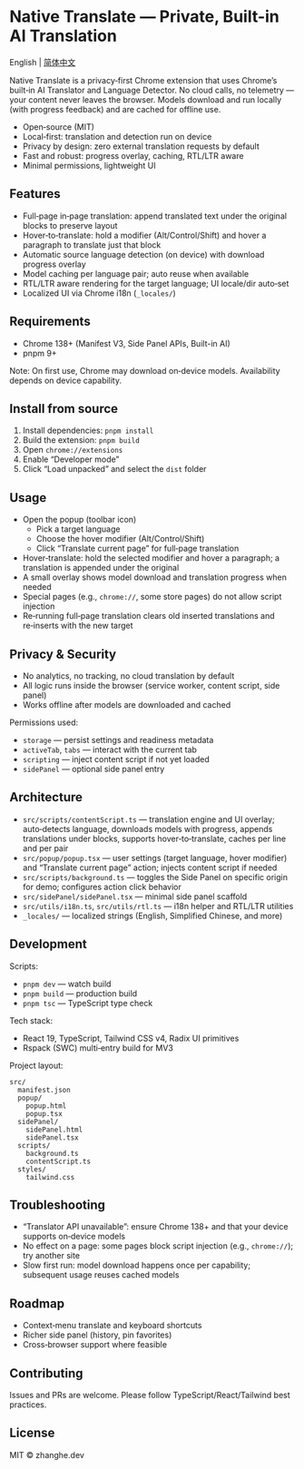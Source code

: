 # Native Translate — Private, Built-in AI Translation

English | [简体中文](./README.zh-CN.md)

Native Translate is a privacy‑first Chrome extension that uses Chrome’s built‑in AI Translator and Language Detector. No cloud calls, no telemetry — your content never leaves the browser. Models download and run locally (with progress feedback) and are cached for offline use.

- Open‑source (MIT)
- Local‑first: translation and detection run on device
- Privacy by design: zero external translation requests by default
- Fast and robust: progress overlay, caching, RTL/LTR aware
- Minimal permissions, lightweight UI

## Features

- Full‑page in‑page translation: append translated text under the original blocks to preserve layout
- Hover‑to‑translate: hold a modifier (Alt/Control/Shift) and hover a paragraph to translate just that block
- Automatic source language detection (on device) with download progress overlay
- Model caching per language pair; auto reuse when available
- RTL/LTR aware rendering for the target language; UI locale/dir auto‑set
- Localized UI via Chrome i18n (`_locales/`)

## Requirements

- Chrome 138+ (Manifest V3, Side Panel APIs, Built-in AI)
- pnpm 9+

Note: On first use, Chrome may download on‑device models. Availability depends on device capability.

## Install from source

1. Install dependencies: `pnpm install`
2. Build the extension: `pnpm build`
3. Open `chrome://extensions`
4. Enable “Developer mode”
5. Click “Load unpacked” and select the `dist` folder

## Usage

- Open the popup (toolbar icon)
  - Pick a target language
  - Choose the hover modifier (Alt/Control/Shift)
  - Click “Translate current page” for full‑page translation
- Hover‑translate: hold the selected modifier and hover a paragraph; a translation is appended under the original
- A small overlay shows model download and translation progress when needed
- Special pages (e.g., `chrome://`, some store pages) do not allow script injection
- Re‑running full‑page translation clears old inserted translations and re‑inserts with the new target

## Privacy & Security

- No analytics, no tracking, no cloud translation by default
- All logic runs inside the browser (service worker, content script, side panel)
- Works offline after models are downloaded and cached

Permissions used:

- `storage` — persist settings and readiness metadata
- `activeTab`, `tabs` — interact with the current tab
- `scripting` — inject content script if not yet loaded
- `sidePanel` — optional side panel entry

## Architecture

- `src/scripts/contentScript.ts` — translation engine and UI overlay; auto‑detects language, downloads models with progress, appends translations under blocks, supports hover‑to‑translate, caches per line and per pair
- `src/popup/popup.tsx` — user settings (target language, hover modifier) and “Translate current page” action; injects content script if needed
- `src/scripts/background.ts` — toggles the Side Panel on specific origin for demo; configures action click behavior
- `src/sidePanel/sidePanel.tsx` — minimal side panel scaffold
- `src/utils/i18n.ts`, `src/utils/rtl.ts` — i18n helper and RTL/LTR utilities
- `_locales/` — localized strings (English, Simplified Chinese, and more)

## Development

Scripts:

- `pnpm dev` — watch build
- `pnpm build` — production build
- `pnpm tsc` — TypeScript type check

Tech stack:

- React 19, TypeScript, Tailwind CSS v4, Radix UI primitives
- Rspack (SWC) multi‑entry build for MV3

Project layout:
```
src/
  manifest.json
  popup/
    popup.html
    popup.tsx
  sidePanel/
    sidePanel.html
    sidePanel.tsx
  scripts/
    background.ts
    contentScript.ts
  styles/
    tailwind.css
```

## Troubleshooting

- “Translator API unavailable”: ensure Chrome 138+ and that your device supports on‑device models
- No effect on a page: some pages block script injection (e.g., `chrome://`); try another site
- Slow first run: model download happens once per capability; subsequent usage reuses cached models

## Roadmap

- Context‑menu translate and keyboard shortcuts
- Richer side panel (history, pin favorites)
- Cross‑browser support where feasible

## Contributing

Issues and PRs are welcome. Please follow TypeScript/React/Tailwind best practices.

## License

MIT © zhanghe.dev
